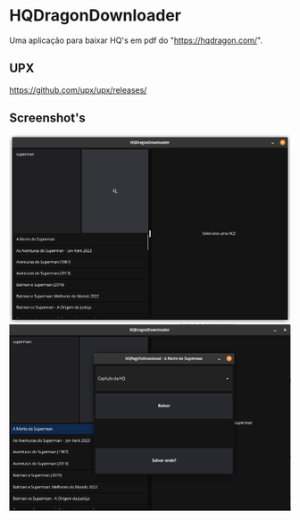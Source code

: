 ﻿# HQDragonDownloader
Uma aplicação para baixar HQ's em pdf do "https://hqdragon.com/".
## UPX
https://github.com/upx/upx/releases/
## Screenshot's
![alt text](screenshot.png)
![alt text](screenshot2.png)
